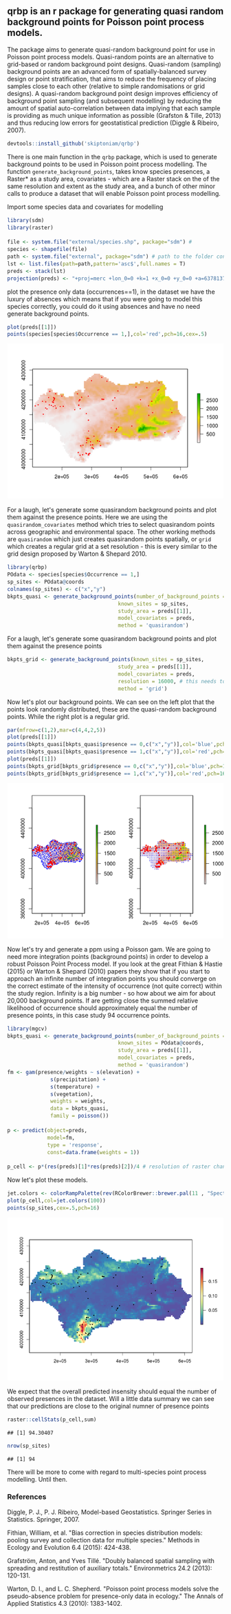 qrbp is an r package for generating quasi random background points for Poisson point process models.
----------------------------------------------------------------------------------------------------

The package aims to generate quasi-random background point for use in Poisson point process models. Quasi-random points are an alternative to grid-based or random background point designs. Quasi-random (sampling) background points are an advanced form of spatially-balanced survey design or point stratification, that aims to reduce the frequency of placing samples close to each other (relative to simple randomisations or grid designs). A quasi-random background point design improves efficiency of background point sampling (and subsequent modelling) by reducing the amount of spatial auto-correlation between data implying that each sample is providing as much unique information as possible (Grafston & Tille, 2013) and thus reducing low errors for geostatistical prediction (Diggle & Ribeiro, 2007).

``` r
devtools::install_github('skiptoniam/qrbp')
```

There is one main function in the `qrbp` package, which is used to generate background points to be used in Poisson point process modelling. The function `generate_background_points`, takes know species presences, a Raster\* as a study area, covariates - which are a Raster stack on the of the same resolution and extent as the study area, and a bunch of other minor calls to produce a dataset that will enable Poisson point process modelling.

Import some species data and covariates for modelling

``` r
library(sdm)
library(raster)

file <- system.file("external/species.shp", package="sdm") # 
species <- shapefile(file)
path <- system.file("external", package="sdm") # path to the folder contains the data
lst <- list.files(path=path,pattern='asc$',full.names = T) 
preds <- stack(lst)
projection(preds) <- "+proj=merc +lon_0=0 +k=1 +x_0=0 +y_0=0 +a=6378137 +b=6378137 +units=m +no_defs"
```

plot the presence only data (occurrences==1), in the dataset we have the luxury of absences which means that if you were going to model this species correctly, you could do it using absences and have no need generate background points.

``` r
plot(preds[[1]])
points(species[species$Occurrence == 1,],col='red',pch=16,cex=.5)
```

![](readme_files/figure-markdown_github/unnamed-chunk-2-1.png)

For a laugh, let's generate some quasirandom background points and plot them against the presence points. Here we are using the `quasirandom_covariates` method which tries to select quasirandom points across geographic and environmental space. The other working methods are `quasirandom` which just creates quasirandom points spatially, or `grid` which creates a regular grid at a set resolution - this is every similar to the grid design proposed by Warton & Shepard 2010.

``` r
library(qrbp)
POdata <- species[species$Occurrence == 1,]
sp_sites <- POdata@coords
colnames(sp_sites) <- c("x","y")
bkpts_quasi <- generate_background_points(number_of_background_points = 1000,
                                    known_sites = sp_sites,
                                    study_area = preds[[1]],
                                    model_covariates = preds,
                                    method = 'quasirandom')
```

For a laugh, let's generate some quasirandom background points and plot them against the presence points

``` r
bkpts_grid <- generate_background_points(known_sites = sp_sites,
                                    study_area = preds[[1]],
                                    model_covariates = preds,
                                    resolution = 16000, # this needs to be relative to raster resolution - this is about half the input resolution of the raster.
                                    method = 'grid')
```

Now let's plot our background points. We can see on the left plot that the points look randomly distributed, these are the quasi-random background points. While the right plot is a regular grid.

``` r
par(mfrow=c(1,2),mar=c(4,4,2,5))
plot(preds[[1]])
points(bkpts_quasi[bkpts_quasi$presence == 0,c("x","y")],col='blue',pch=16,cex=.3)
points(bkpts_quasi[bkpts_quasi$presence == 1,c("x","y")],col='red',pch=16,cex=.6)
plot(preds[[1]])
points(bkpts_grid[bkpts_grid$presence == 0,c("x","y")],col='blue',pch=16,cex=.3)
points(bkpts_grid[bkpts_grid$presence == 1,c("x","y")],col='red',pch=16,cex=.6)
```

![](readme_files/figure-markdown_github/unnamed-chunk-5-1.png)

Now let's try and generate a ppm using a Poisson gam. We are going to need more integration points (background points) in order to develop a robust Poisson Point Process model. If you look at the great Fithian & Hastie (2015) or Warton & Shepard (2010) papers they show that if you start to approach an infinite number of integration points you should converge on the correct estimate of the intensity of occurrence (not quite correct) within the study region. Infinity is a big number - so how about we aim for about 20,000 background points. If are getting close the summed relative likelihood of occurrence should approximately equal the number of presence points, in this case study 94 occurrence points.

``` r
library(mgcv)
bkpts_quasi <- generate_background_points(number_of_background_points = 20000,
                                    known_sites = POdata@coords,
                                    study_area = preds[[1]],
                                    model_covariates = preds,
                                    method = 'quasirandom')
fm <- gam(presence/weights ~ s(elevation) +
              s(precipitation) +
              s(temperature) +
              s(vegetation),
              weights = weights,
              data = bkpts_quasi,
              family = poisson())

p <- predict(object=preds,
             model=fm,
             type = 'response',
             const=data.frame(weights = 1))

p_cell <- p*(res(preds)[1]*res(preds)[2])/4 # resolution of raster changes with bkpts_quasi - need to remember that. 
```

Now let's plot these models.

``` r
jet.colors <- colorRampPalette(rev(RColorBrewer::brewer.pal(11 , "Spectral")))
plot(p_cell,col=jet.colors(100))
points(sp_sites,cex=.5,pch=16)
```

![](readme_files/figure-markdown_github/unnamed-chunk-7-1.png)

We expect that the overall predicted insensity should equal the number of observed presences in the dataset. Will a little data summary we can see that our predictions are close to the original numner of presence points

``` r
raster::cellStats(p_cell,sum)
```

    ## [1] 94.30407

``` r
nrow(sp_sites)
```

    ## [1] 94

There will be more to come with regard to multi-species point process modelling. Until then.

### References

Diggle, P. J., P. J. Ribeiro, Model-based Geostatistics. Springer Series in Statistics. Springer, 2007.

Fithian, William, et al. "Bias correction in species distribution models: pooling survey and collection data for multiple species." Methods in Ecology and Evolution 6.4 (2015): 424-438.

Grafström, Anton, and Yves Tillé. "Doubly balanced spatial sampling with spreading and restitution of auxiliary totals." Environmetrics 24.2 (2013): 120-131.

Warton, D. I., and L. C. Shepherd. "Poisson point process models solve the pseudo-absence problem for presence-only data in ecology." The Annals of Applied Statistics 4.3 (2010): 1383-1402.
